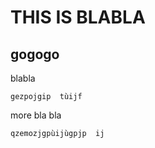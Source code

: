 <h1>THIS IS BLABLA</h1>
<h2>gogogo</h2>

blabla

```
gezpojgip  tùijf

```

more bla bla

```
qzemozjgpùijùgpjp  ij

```
